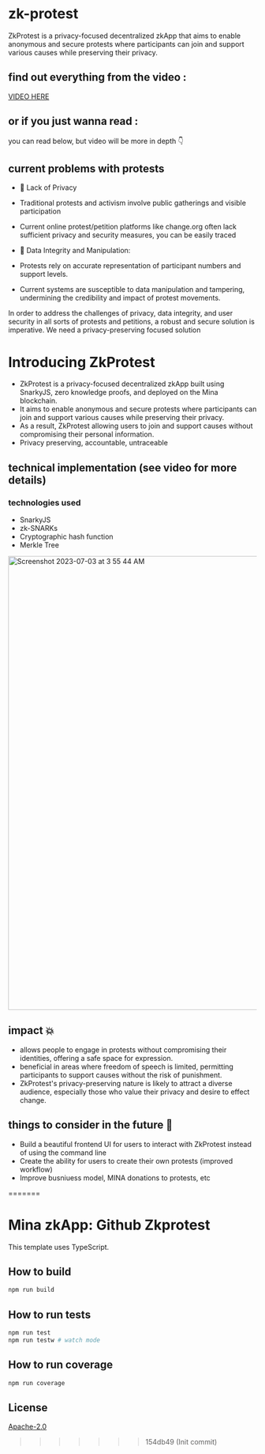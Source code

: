 # zk-protest
ZkProtest is a privacy-focused decentralized zkApp that aims to enable anonymous and secure protests where participants can join and support various causes while preserving their privacy.

## find out everything from the video : 
<a href="https://www.dropbox.com/s/c27w4r26hlg55ps/ZkProtest%20Explanation%20%2B%20Demo.mov?dl=0">VIDEO HERE</a>

## or if you just wanna read :

you can read below, but video will be more in depth 👇

## current problems with protests
* 👀 Lack of Privacy
* Traditional protests and activism involve public gatherings and visible participation
* Current online protest/petition platforms like change.org often lack sufficient privacy and security measures, you can be easily traced

* 🔑 Data Integrity and Manipulation:
* Protests rely on accurate representation of participant numbers and support levels.
* Current systems are susceptible to data manipulation and tampering, undermining the credibility and impact of protest movements.

In order to address the challenges of privacy, data integrity, and user security in all sorts of protests and petitions, 
a robust and secure solution is imperative.  We need a privacy-preserving focused solution

# Introducing ZkProtest

* ZkProtest is a privacy-focused decentralized zkApp built using 
SnarkyJS, zero knowledge proofs, and deployed on the Mina blockchain.
* It aims to enable anonymous and secure protests where 
participants can join and support various causes while preserving their privacy.
* As a result, ZkProtest allowing users to join and support causes 
without compromising their personal information.
* Privacy preserving, accountable, untraceable

## technical implementation (see video for more details)
### technologies used 
* SnarkyJS
* zk-SNARKs
* Cryptographic hash function
* Merkle Tree

<img width="918" alt="Screenshot 2023-07-03 at 3 55 44 AM" src="https://github.com/RexanWONG/zk-protest/assets/96183717/7c98618e-da6e-4d89-b456-f7e35ea21f45">

## impact 💥
* allows people to engage in protests without compromising their identities, offering a safe space for expression.
* beneficial in areas where freedom of speech is limited, permitting participants to support causes without the risk of punishment.
* ZkProtest's privacy-preserving nature is likely to attract a diverse audience, especially those who value their privacy and desire to effect change.

## things to consider in the future 🤔
* Build a beautiful frontend UI for users to interact with ZkProtest instead of using the command line
* Create the ability for users to create their own protests (improved workflow)
* Improve busniuess model, MINA donations to protests, etc







=======
# Mina zkApp: Github Zkprotest

This template uses TypeScript.

## How to build

```sh
npm run build
```

## How to run tests

```sh
npm run test
npm run testw # watch mode
```

## How to run coverage

```sh
npm run coverage
```

## License

[Apache-2.0](LICENSE)
>>>>>>> 154db49 (Init commit)
